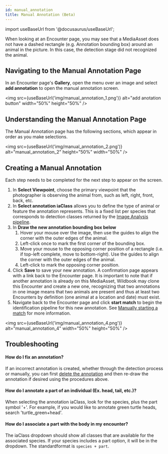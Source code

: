 ```yaml
---
id: manual_annotation
title: Manual Annotation (Beta)
---
```


import useBaseUrl from '@docusaurus/useBaseUrl';

When looking at an Encounter page, you may see that a MediaAsset does not have a dashed rectangle (e.g. Annotation bounding box) around an animal in the picture. In this case, the detection stage did not recognized the animal.

## Navigating to the Manual Annotation Page

In an Encounter page's **Gallery**, open the menu over an image and select **add annotation** to open the manual annotation screen.

<img src={useBaseUrl('img/manual_annotation_1.png')} alt="add anotation button" width="50%" height="50%" />

## Understanding the Manual Annotation Page

The Manual Annotation page has the following sections, which appear in order as you make selections.

<img src={useBaseUrl('img/manual_annotation_2.png')} alt="manual_annotation_2" height="50%" width="50%" />

## Creating a Manual Annotation

Each step needs to be completed for the next step to appear on the screen.

1. In **Select Viewpoint**, choose the primary viewpoint that the photographer is observing the animal from, such as left, right, front, back, etc.
2. In **Select annotation iaClass** allows you to define the type of animal or feature the annotation represents. This is a fixed list per species that corresponds to detection classes returned by the [Image Analysis pipeline](ia_pipeline.md).
3. In **Draw the new annotation bounding box below**
   1. Hover your mouse over the image, then use the guides to align the corner with the outer edges of the animal.
   2. Left-click once to mark the first corner of the bounding box.
   3. Move your mouse to the opposing corner position of a rectangle (i.e. if top-left complete, move to bottom-right). Use the guides to align the corner with the outer edges of the animal.
   4. Left-click to mark the opposing corner position.
4. Click **Save** to save your new annotation. A confirmation page appears with a link back to the Encounter page. It is important to note that if another annotation is already on this MediaAsset, Wildbook may clone this Encounter and create a new one, recognizing that two annotations in one image means that two animals are present and thus at least two Encounters by definition (one animal at a location and date) must exist.
5. Navigate back to the Encounter page and click **start match** to begin the identification pipeline for this new annotation. See [Manually starting a match](matching_process.md#manually-starting-a-match) for more information.

<img src={useBaseUrl('img/manual_annotation_4.png')} alt="manual_annotation_4" width="50%" height="50%" />

## Troubleshooting 

#### How do I fix an annotation?

If an incorrect annotation is created, whether through the detection process or manually, you can first [delete the annotation](matching_process.md#removing-an-annotation) and then re-draw the annotation if desired using the procedures above.

#### How do I annotate a part of an individual (Ex. head, tail, etc.)?

When selecting the annotation iaClass, look for the species, plus the part symbol '+'. For example, if you would like to annotate green turtle heads, search 'turtle_green+head'.

#### How do I associate a part with the body in my encounter?

The iaClass dropdown should show all classes that are available for the associated species. If your species includes a part option, it will be in the dropdown. The standardformat is `species + part`.

